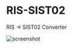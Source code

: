 # RIS-SIST02

RIS -> SIST02 Converter

![screenshot](https://cdn-ak.f.st-hatena.com/images/fotolife/E/E_ntyo/20200320/20200320193040.png)
